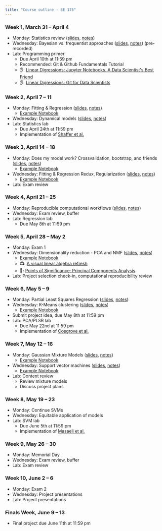 ```yaml
---
title: "Course outline - BE 175"
---
```


### Week 1, March 31 – April 4

- Monday: Statistics review ([slides](../lectures/lecture1.html), [notes](../notes/lecture1.html))
- Wednesday: Bayesian vs. frequentist approaches ([slides](../lectures/bayesian.html), [notes](../notes/bayesian.html)) (pre-recorded)
- Lab: Programming primer
  - Due April 10th at 11:59 pm
  - Recommended: Git & Github Fundamentals Tutorial
  - 👂: [Linear Digressions: Jupyter Notebooks, A Data Scientist's Best Friend](https://lineardigressions.com/episodes/2017/8/20/jupyter-notebooks-a-data-scientists-best-friend)
  - 👂: [Linear Digressions: Git for Data Scientists](https://lineardigressions.com/episodes/2018/6/3/git-for-data-scientists)

### Week 2, April 7 – 11

- Monday: Fitting & Regression ([slides](../lectures/regression.html), [notes](../notes/regression.html))
  - [Example Notebook](public/examples/OLS-Example.ipynb)
- Wednesday: Dynamical models ([slides](../lectures/dynamics.html), [notes](../notes/dynamics.html))
- Lab: Statistics lab
  - Due April 24th at 11:59 pm
  - Implementation of [Shaffer et al.](https://www.nature.com/nature/journal/v546/n7658/abs/nature22794.html)

### Week 3, April 14 – 18

- Monday: Does my model work? Crossvalidation, bootstrap, and friends ([slides](../lectures/model-validation.html), [notes](../notes/model-validation.html))
  - [Example Notebook](public/examples/CrossVal-Example.ipynb)
- Wednesday: Fitting & Regression Redux, Regularization ([slides](../lectures/regularization.html), [notes](../notes/regularization.html))
  - [Example Notebook](public/examples/Regularization-Example.ipynb)
- Lab: Exam review

### Week 4, April 21 – 25

- Monday: Reproducible computational workflows ([slides](../lectures/reproducibility.html), [notes](../notes/reproducibility.html))
- Wednesday: Exam review, buffer
- Lab: Regression lab
  - Due May 8th at 11:59 pm

### Week 5, April 28 – May 2

- Monday: Exam 1
- Wednesday: Dimensionality reduction - PCA and NMF ([slides](../lectures/dimensionality-reduction.html), [notes](../notes/dimensionality-reduction.html))
  - [Example Notebook](public/examples/PCA-NNMF.ipynb)
  - 📺: [A visual linear algebra refresh](https://www.youtube.com/playlist?list=PLZHQObOWTQDPD3MizzM2xVFitgF8hE_ab)
  - 📖: [Points of Significance: Principal Components Analysis](https://www.nature.com/articles/nmeth.4346)
- Lab: Project selection check-in, computational reproducibility review

### Week 6, May 5 – 9

- Monday: Partial Least Squares Regression ([slides](../lectures/plsr.html), [notes](../notes/plsr.html))
- Wednesday: K-Means clustering ([slides](../lectures/clustering.html), [notes](../notes/clustering.html))
  - [Example Notebook](public/examples/K-Means.ipynb)
- Submit project idea, due May 8th at 11:59 pm
- Lab: PCA/PLSR lab
  - Due May 22nd at 11:59 pm
  - Implementation of [Cosgrove et al.](https://pubs.rsc.org/en/Content/ArticleLanding/2010/MB/b926287c)

### Week 7, May 12 – 16

- Monday: Gaussian Mixture Models ([slides](../lectures/gmms.html), [notes](../notes/gmms.html))
  - [Example Notebook](public/examples/Gaussian-Mixtures.ipynb)
- Wednesday: Support vector machines ([slides](../lectures/svms.html), [notes](../notes/svms.html))
  - [Example Notebook](public/examples/SVMs-example.ipynb)
- Lab: Content review
  - Review mixture models
  - Discuss project plans

### Week 8, May 19 – 23

- Monday: Continue SVMs
- Wednesday: Equitable application of models
- Lab: SVM lab
  - Due June 5th at 11:59 pm
  - Implementation of [Masaeli et al.](https://www.nature.com/articles/srep37863)

### Week 9, May 26 – 30

- Monday: Memorial Day
- Wednesday: Exam review, buffer
- Lab: Exam review

### Week 10, June 2 – 6

- Monday: Exam 2
- Wednesday: Project presentations
- Lab: Project presentations

### Finals Week, June 9 – 13

- Final project due June 11th at 11:59 pm
